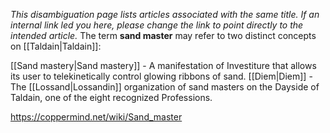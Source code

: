*This disambiguation page lists articles associated with the same title.  If an internal link led you here, please change the link to point directly to the intended article.*
The term **sand master** may refer to two distinct concepts on [[Taldain\|Taldain]]:

[[Sand mastery\|Sand mastery]] - A manifestation of Investiture that allows its user to telekinetically control glowing ribbons of sand.
[[Diem\|Diem]] - The [[Lossand\|Lossandin]] organization of sand masters on the Dayside of Taldain, one of the eight recognized Professions.


https://coppermind.net/wiki/Sand_master